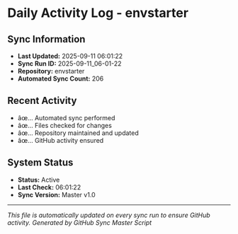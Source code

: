 ﻿# Daily Activity Log - envstarter

## Sync Information
- **Last Updated:** 2025-09-11 06:01:22
- **Sync Run ID:** 2025-09-11_06-01-22
- **Repository:** envstarter
- **Automated Sync Count:** 206

## Recent Activity
- âœ… Automated sync performed
- âœ… Files checked for changes
- âœ… Repository maintained and updated
- âœ… GitHub activity ensured

## System Status
- **Status:** Active
- **Last Check:** 06:01:22
- **Sync Version:** Master v1.0

---
*This file is automatically updated on every sync run to ensure GitHub activity.*
*Generated by GitHub Sync Master Script*
